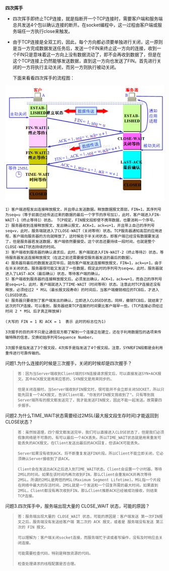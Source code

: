 **四次挥手**

-   四次挥手即终止TCP连接，就是指断开一个TCP连接时，需要客户端和服务端总共发送4个包以确认连接的断开。在socket编程中，这一过程由客户端或服务端任一方执行close来触发。
-   由于TCP连接是全双工的，因此，每个方向都必须要单独进行关闭，这一原则是当一方完成数据发送任务后，发送一个FIN来终止这一方向的连接，收到一个FIN只是意味着这一方向上没有数据流动了，即不会再收到数据了，但是在这个TCP连接上仍然能够发送数据，直到这一方向也发送了FIN。首先进行关闭的一方将执行主动关闭，而另一方则执行被动关闭。

    下面来看看四次挥手的流程图：

![](../../image/up-b52a8aad853d66ee6c4442dde794838262c.png)

    1）客户端进程发出连接释放报文，并且停止发送数据。释放数据报文首部，FIN=1，其序列号为seq=u（等于前面已经传送过来的数据的最后一个字节的序号加1），此时，客户端进入FIN-WAIT-1（终止等待1）状态。 TCP规定，FIN报文段即使不携带数据，也要消耗一个序号。  
    2）服务器收到连接释放报文，发出确认报文，ACK=1，ack=u+1，并且带上自己的序列号seq=v，此时，服务端就进入了CLOSE-WAIT（关闭等待）状态。TCP服务器通知高层的应用进程，客户端向服务器的方向就释放了，这时候处于半关闭状态，即客户端已经没有数据要发送了，但是服务器若发送数据，客户端依然要接受。这个状态还要持续一段时间，也就是整个CLOSE-WAIT状态持续的时间。  
    3）客户端收到服务器的确认请求后，此时，客户端就进入FIN-WAIT-2（终止等待2）状态，等待服务器发送连接释放报文（在这之前还需要接受服务器发送的最后的数据）。  
    4）服务器将最后的数据发送完毕后，就向客户端发送连接释放报文，FIN=1，ack=u+1，由于在半关闭状态，服务器很可能又发送了一些数据，假定此时的序列号为seq=w，此时，服务器就进入了LAST-ACK（最后确认）状态，等待客户端的确认。  
    5）客户端收到服务器的连接释放报文后，必须发出确认，ACK=1，ack=w+1，而自己的序列号是seq=u+1，此时，客户端就进入了TIME-WAIT（时间等待）状态。注意此时TCP连接还没有释放，必须经过2 * MSL（最长报文段寿命）的时间后，当客户端撤销相应的TCB后，才进入CLOSED状态。  
    6）服务器只要收到了客户端发出的确认，立即进入CLOSED状态。同样，撤销TCB后，就结束了这次的TCP连接。可以看到，服务器结束TCP连接的时间要比客户端早一些。(TCP连接必须经过时间 2 * MSL 后才真正释放掉)
    
    (大写的 FIN = 1 和 ACK = 1  表示 此时的标志位为1)
    
    3次握手的目的并不只是让通信双方都了解到一个连接正在建立，还在于利用数据包的选项来传输特殊的信息，交换初始序列号Sequence Number。
    
    3次握手是指发送了3个报文段，4次挥手是指发送了4个报文段。注意，SYN和FIN段都是会利用重传进行可靠传输的。

问题1.为什么连接的时候是三次握手，关闭的时候却是四次握手？

>     答：因为当Server端收到Client端的SYN连接请求报文后，可以直接发送SYN+ACK报文。其中ACK报文是用来应答的，SYN报文是用来同步的。
>
>     但是关闭连接时，当Server端收到FIN报文时，很可能并不会立即关闭SOCKET，所以只能先回复一个ACK报文，告诉Client端，"你发的FIN报文我收到了"。只有等到我Server端所有的报文都发送完了，我才能发送FIN报文，因此不能一起发送。故需要四步握手。

问题2.为什么TIME_WAIT状态需要经过2MSL(最大报文段生存时间)才能返回到CLOSE状态？

>     答：虽然按道理，四个报文都发送完毕，我们可以直接进入CLOSE状态了，但是我们必须假象网络是不可靠的，有可以最后一个ACK丢失。所以TIME_WAIT状态就是用来重发可能丢失的ACK报文。在Client发送出最后的ACK回复，但该ACK可能丢失。
>
>     Server如果没有收到ACK，将不断重复发送FIN片段。所以Client不能立即关闭，它必须确认Server接收到了该ACK。
>
>     Client会在发送出ACK之后进入到TIME_WAIT状态。Client会设置一个计时器，等待2MSL的时间。如果在该时间内再次收到FIN，那么Client会重发ACK并再次等待2MSL。所谓的2MSL是两倍的MSL(Maximum Segment Lifetime)。MSL指一个片段在网络中最大的存活时间，2MSL就是一个发送和一个回复所需的最大时间。如果直到2MSL，Client都没有再次收到FIN，那么Client推断ACK已经被成功接收，则结束TCP连接。

问题3.四次挥手中，服务端出现大量的 CLOSE_WAIT 状态，可能的原因？

>     答：服务端出现大量的 CLOSE_WAIT 状态，可能的原因是：客户端发送 第一次FIN报文之后，服务端没有发送给客户端 第二次的 ACK 报文，或者是 服务端没有发送 第三次的 FIN 报文。
>
>     可以理解为：客户端关闭socket连接，而服务端忙于读或者写操作，没有及时响应去关闭连接。
>
>     可能需要检查代码，特别是释放资源的代码。
>
>     检查处理请求的线程配置是否合理。